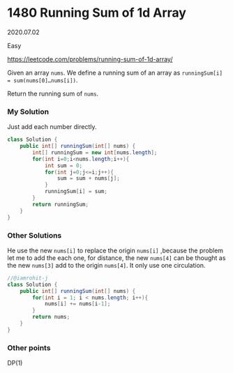 # 1480 Running Sum of 1d Array

2020.07.02

Easy

https://leetcode.com/problems/running-sum-of-1d-array/

Given an array `nums`. We define a running sum of an array as `runningSum[i] = sum(nums[0]…nums[i])`.

Return the running sum of `nums`.

### My Solution

Just add each number directly.

```java
class Solution {
    public int[] runningSum(int[] nums) {
        int[] runningSum = new int[nums.length];
        for(int i=0;i<nums.length;i++){
            int sum = 0;
            for(int j=0;j<=i;j++){
                sum = sum + nums[j];
            }
            runningSum[i] = sum;
        }
        return runningSum;
    }
}
```

### Other Solutions

He use the new `nums[i]` to replace the origin `nums[i]` ,because the problem let me to add the each one, for distance,  the new `nums[4]` can be thought as the new `nums[3]` add to the origin `nums[4]`. It only use one circulation.

```java
//@iamrohit-j
class Solution {
    public int[] runningSum(int[] nums) {
        for(int i = 1; i < nums.length; i++){
            nums[i] += nums[i-1];
        }
        return nums;
    }
}
```

### Other points

DP(1)